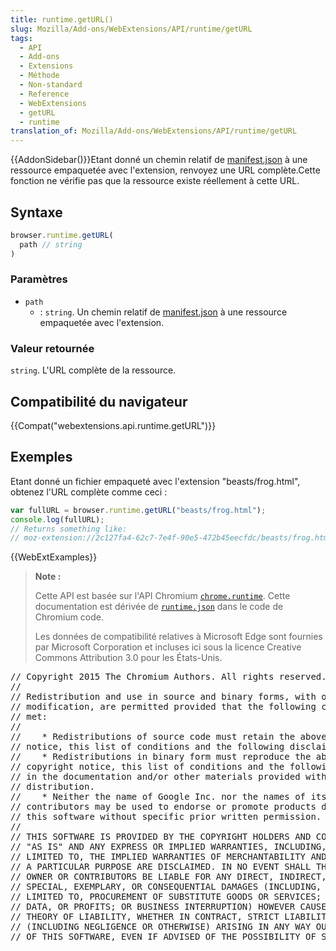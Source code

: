 ```yaml
---
title: runtime.getURL()
slug: Mozilla/Add-ons/WebExtensions/API/runtime/getURL
tags:
  - API
  - Add-ons
  - Extensions
  - Méthode
  - Non-standard
  - Reference
  - WebExtensions
  - getURL
  - runtime
translation_of: Mozilla/Add-ons/WebExtensions/API/runtime/getURL
---
```

{{AddonSidebar()}}Etant donné un chemin relatif de [manifest.json](/fr/Add-ons/WebExtensions/manifest.json) à une ressource empaquetée avec l'extension, renvoyez une URL complète.Cette fonction ne vérifie pas que la ressource existe réellement à cette URL.

## Syntaxe

```js
browser.runtime.getURL(
  path // string
)
```

### Paramètres

- `path`
  - : `string`. Un chemin relatif de [manifest.json](/fr/Add-ons/WebExtensions/manifest.json) à une ressource empaquetée avec l'extension.

### Valeur retournée

`string`. L'URL complète de la ressource.

## Compatibilité du navigateur

{{Compat("webextensions.api.runtime.getURL")}}

## Exemples

Etant donné un fichier empaqueté avec l'extension "beasts/frog.html", obtenez l'URL complète comme ceci :

```js
var fullURL = browser.runtime.getURL("beasts/frog.html");
console.log(fullURL);
// Returns something like:
// moz-extension://2c127fa4-62c7-7e4f-90e5-472b45eecfdc/beasts/frog.html
```

{{WebExtExamples}}

> **Note :**
>
> Cette API est basée sur l'API Chromium [`chrome.runtime`](https://developer.chrome.com/extensions/runtime#event-onConnect). Cette documentation est dérivée de [`runtime.json`](https://chromium.googlesource.com/chromium/src/+/master/extensions/common/api/runtime.json) dans le code de Chromium code.
>
> Les données de compatibilité relatives à Microsoft Edge sont fournies par Microsoft Corporation et incluses ici sous la licence Creative Commons Attribution 3.0 pour les États-Unis.

<div class="hidden"><pre>// Copyright 2015 The Chromium Authors. All rights reserved.
//
// Redistribution and use in source and binary forms, with or without
// modification, are permitted provided that the following conditions are
// met:
//
//    * Redistributions of source code must retain the above copyright
// notice, this list of conditions and the following disclaimer.
//    * Redistributions in binary form must reproduce the above
// copyright notice, this list of conditions and the following disclaimer
// in the documentation and/or other materials provided with the
// distribution.
//    * Neither the name of Google Inc. nor the names of its
// contributors may be used to endorse or promote products derived from
// this software without specific prior written permission.
//
// THIS SOFTWARE IS PROVIDED BY THE COPYRIGHT HOLDERS AND CONTRIBUTORS
// "AS IS" AND ANY EXPRESS OR IMPLIED WARRANTIES, INCLUDING, BUT NOT
// LIMITED TO, THE IMPLIED WARRANTIES OF MERCHANTABILITY AND FITNESS FOR
// A PARTICULAR PURPOSE ARE DISCLAIMED. IN NO EVENT SHALL THE COPYRIGHT
// OWNER OR CONTRIBUTORS BE LIABLE FOR ANY DIRECT, INDIRECT, INCIDENTAL,
// SPECIAL, EXEMPLARY, OR CONSEQUENTIAL DAMAGES (INCLUDING, BUT NOT
// LIMITED TO, PROCUREMENT OF SUBSTITUTE GOODS OR SERVICES; LOSS OF USE,
// DATA, OR PROFITS; OR BUSINESS INTERRUPTION) HOWEVER CAUSED AND ON ANY
// THEORY OF LIABILITY, WHETHER IN CONTRACT, STRICT LIABILITY, OR TORT
// (INCLUDING NEGLIGENCE OR OTHERWISE) ARISING IN ANY WAY OUT OF THE USE
// OF THIS SOFTWARE, EVEN IF ADVISED OF THE POSSIBILITY OF SUCH DAMAGE.
</pre></div>
